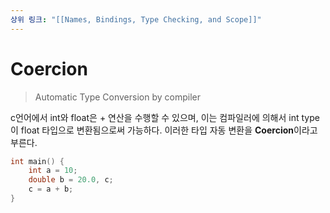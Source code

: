```yaml
---
상위 링크: "[[Names, Bindings, Type Checking, and Scope]]"
---
```

# Coercion
> Automatic Type Conversion by compiler

 c언어에서 int와 float은 + 연산을 수행할 수 있으며, 이는 컴파일러에 의해서 int type이 float 타입으로 변환됨으로써 가능하다. 이러한 타입 자동 변환을 **Coercion**이라고 부른다.
 
```c
int main() {
	int a = 10;
	double b = 20.0, c;
	c = a + b;
}
```
